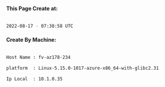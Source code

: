 
   
#### This Page Create at:

```bash

2022-08-17 - 07:38:58 UTC

```

#### Create By Machine:

```bash

Host Name : fv-az178-234

platform  : Linux-5.15.0-1017-azure-x86_64-with-glibc2.31

Ip Local  : 10.1.0.35

```

